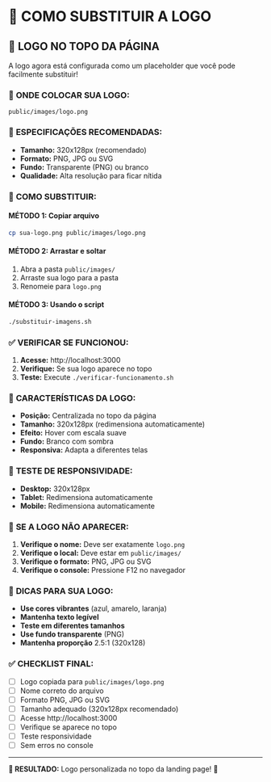 # 🎨 COMO SUBSTITUIR A LOGO

## 🎯 **LOGO NO TOPO DA PÁGINA**

A logo agora está configurada como um placeholder que você pode facilmente substituir!

### 📁 **ONDE COLOCAR SUA LOGO:**

```
public/images/logo.png
```

### 🎨 **ESPECIFICAÇÕES RECOMENDADAS:**

- **Tamanho:** 320x128px (recomendado)
- **Formato:** PNG, JPG ou SVG
- **Fundo:** Transparente (PNG) ou branco
- **Qualidade:** Alta resolução para ficar nítida

### 🚀 **COMO SUBSTITUIR:**

#### **MÉTODO 1: Copiar arquivo**
```bash
cp sua-logo.png public/images/logo.png
```

#### **MÉTODO 2: Arrastar e soltar**
1. Abra a pasta `public/images/`
2. Arraste sua logo para a pasta
3. Renomeie para `logo.png`

#### **MÉTODO 3: Usando o script**
```bash
./substituir-imagens.sh
```

### ✅ **VERIFICAR SE FUNCIONOU:**

1. **Acesse:** http://localhost:3000
2. **Verifique:** Se sua logo aparece no topo
3. **Teste:** Execute `./verificar-funcionamento.sh`

### 🎯 **CARACTERÍSTICAS DA LOGO:**

- **Posição:** Centralizada no topo da página
- **Tamanho:** 320x128px (redimensiona automaticamente)
- **Efeito:** Hover com escala suave
- **Fundo:** Branco com sombra
- **Responsiva:** Adapta a diferentes telas

### 📱 **TESTE DE RESPONSIVIDADE:**

- **Desktop:** 320x128px
- **Tablet:** Redimensiona automaticamente
- **Mobile:** Redimensiona automaticamente

### 🔧 **SE A LOGO NÃO APARECER:**

1. **Verifique o nome:** Deve ser exatamente `logo.png`
2. **Verifique o local:** Deve estar em `public/images/`
3. **Verifique o formato:** PNG, JPG ou SVG
4. **Verifique o console:** Pressione F12 no navegador

### 🎨 **DICAS PARA SUA LOGO:**

- **Use cores vibrantes** (azul, amarelo, laranja)
- **Mantenha texto legível**
- **Teste em diferentes tamanhos**
- **Use fundo transparente** (PNG)
- **Mantenha proporção** 2.5:1 (320x128)

### ✅ **CHECKLIST FINAL:**

- [ ] Logo copiada para `public/images/logo.png`
- [ ] Nome correto do arquivo
- [ ] Formato PNG, JPG ou SVG
- [ ] Tamanho adequado (320x128px recomendado)
- [ ] Acesse http://localhost:3000
- [ ] Verifique se aparece no topo
- [ ] Teste responsividade
- [ ] Sem erros no console

---

**🎯 RESULTADO:** Logo personalizada no topo da landing page! 🚀

